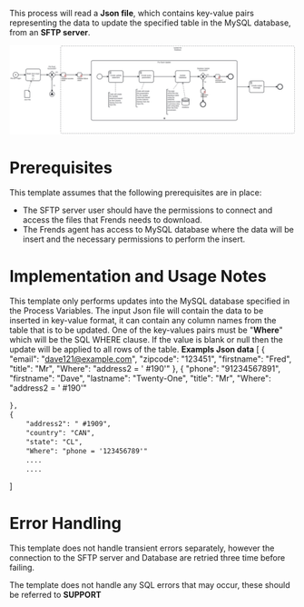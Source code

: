 This process will read a **Json file**, which contains key-value pairs representing the data to update the specified table in the MySQL database, from an **SFTP server**. 



![Template](assets/Json_file_from_SFTP_server_to_MySQL_Database_UPDATE.svg)

# Prerequisites

This template assumes that the following prerequisites are in place:

- The SFTP server user should have the permissions to connect and access 
  the files that Frends needs to download.
- The Frends agent has access to MySQL database where the data will be insert and the necessary permissions to perform the insert.

# Implementation and Usage Notes

This template only performs updates into the MySQL database specified in the Process Variables.
The input Json file will contain the data to be inserted in key-value format, it can contain any column names from the table that is to be updated.
One of the key-values pairs must be "**Where**" which will be the SQL WHERE clause. If the value is blank or null then the update will be applied to all rows of the table.
**Exampls Json data**
[
	{
		"email": "dave121@example.com",
		"zipcode": "123451",
		"firstname": "Fred",
		"title": "Mr",
		"Where": "address2 = ' #190'"
	},
	{
		"phone": "91234567891",
		"firstname": "Dave",
		"lastname": "Twenty-One",
		"title": "Mr",
		"Where": "address2 = ' #190'"

	},
	{
		"address2": " #1909",
		"country": "CAN",
		"state": "CL",
		"Where": "phone = '123456789'"
		....
		....
]
# Error Handling

This template does not handle transient errors separately, however the connection
to the SFTP server and Database are retried three time before failing.

The template does not handle any SQL errors that may occur, these should be referred to **SUPPORT**
